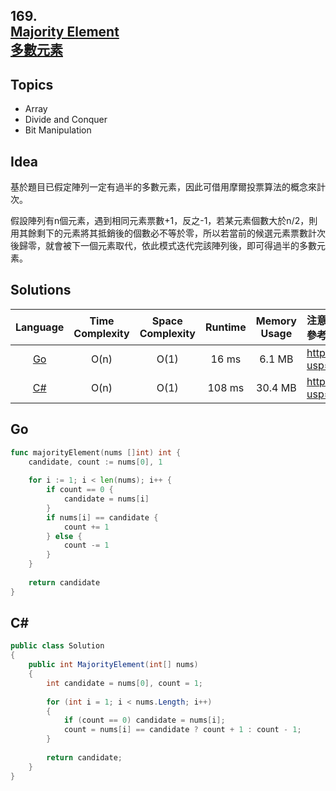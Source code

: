 ##  **169.<br/>[Majority Element](https://leetcode.com/problems/majority-element/)<br/>[多數元素](https://leetcode-cn.com/problems/majority-element/)**

## **Topics**
* Array
* Divide and Conquer
* Bit Manipulation

## **Idea**

基於題目已假定陣列一定有過半的多數元素，因此可借用摩爾投票算法的概念來計次。

假設陣列有n個元素，遇到相同元素票數+1，反之-1，若某元素個數大於n/2，則用其餘剩下的元素將其抵銷後的個數必不等於零，所以若當前的候選元素票數計次後歸零，就會被下一個元素取代，依此模式迭代完該陣列後，即可得過半的多數元素。

## **Solutions**
| Language | Time Complexity | Space Complexity | Runtime | Memory Usage | 注意：Runtime和Memory Usage的數值皆來自LeetCode提供的效能測試，僅供參考。 |
| :--: | :--: | :--: | :--: | :--: | :-- |
| [Go](https://github.com/cashviar/leetcode/blob/main/problems/algorithms/169_majority-element.md#go) | O(n) | O(1) | 16 ms | 6.1 MB | https://drive.google.com/file/d/1_hfiCruyZaNTeQu-iz-6S7_gJ72FY6yv/view?usp=sharing |
| [C#](https://github.com/cashviar/leetcode/blob/main/problems/algorithms/169_majority-element.md#c) | O(n) | O(1) | 108 ms | 30.4 MB | https://drive.google.com/file/d/1kGWiZVLgEduAOlk5p9sLhv_gljoAGSLU/view?usp=sharing |

## **Go**
```Go
func majorityElement(nums []int) int {
    candidate, count := nums[0], 1
    
    for i := 1; i < len(nums); i++ {
        if count == 0 {
            candidate = nums[i]
        }
        if nums[i] == candidate {
            count += 1
        } else {
            count -= 1
        }
    }
    
    return candidate
}
```

## **C#**
```csharp
public class Solution 
{
    public int MajorityElement(int[] nums) 
    {
        int candidate = nums[0], count = 1;
        
        for (int i = 1; i < nums.Length; i++)
        {
            if (count == 0) candidate = nums[i];
            count = nums[i] == candidate ? count + 1 : count - 1;
        }
        
        return candidate;
    }
}
```